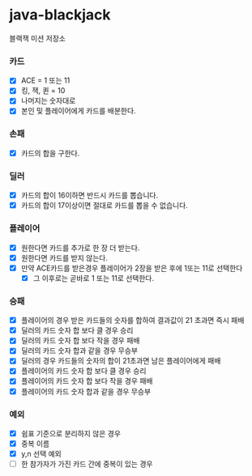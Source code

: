 # java-blackjack

블랙잭 미션 저장소


### 카드
- [X] ACE = 1 또는 11
- [X] 킹, 잭, 퀸 = 10
- [X] 나머지는 숫자대로
- [x] 본인 및 플레이어에게 카드를 배분한다.

### 손패
- [x] 카드의 합을 구한다.

### 딜러
- [x] 카드의 합이 16이하면 반드시 카드를 뽑습니다.
- [x] 카드의 합이 17이상이면 절대로 카드를 뽑을 수 없습니다.

### 플레이어
- [x] 원한다면 카드를 추가로 한 장 더 받는다.
- [x] 원한다면 카드를 받지 않는다.
- [x] 만약 ACE카드를 받은경우 플레이어가 2장을 받은 후에 1또는 11로 선택한다
  - [x] 그 이후로는 곧바로 1 또는 11로 선택한다.

### 승패
- [x] 플레이어의 경우 받은 카드들의 숫자를 합하여 결과값이 21 초과면 즉시 패배
- [x] 딜러의 카드 숫자 합 보다 클 경우 승리
- [x] 딜러의 카드 숫자 합 보다 작을 경우 패배
- [x] 딜러의 카드 숫자 합과 같을 경우 무승부
- [x] 딜러의 경우 카드들의 숫자의 합이 21초과면 남은 플레이어에게 패배
- [x] 플레이어의 카드 숫자 합 보다 클 경우 승리
- [x] 플레이어의 카드 숫자 합 보다 작을 경우 패배
- [x] 플레이어의 카드 숫자 합과 같을 경우 무승부

### 예외
- [x] 쉼표 기준으로 분리하지 않은 경우
- [x] 중복 이름 
- [x] y,n 선택 예외
- [ ] 한 참가자가 가진 카드 간에 중복이 있는 경우